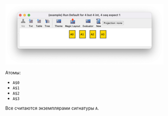 ![](example-generated-model.png)

Атомы:

- ```A$0```
- ```A$1```
- ```A$2```
- ```A$3```

Все считаются экземплярами сигнатуры ```A```.